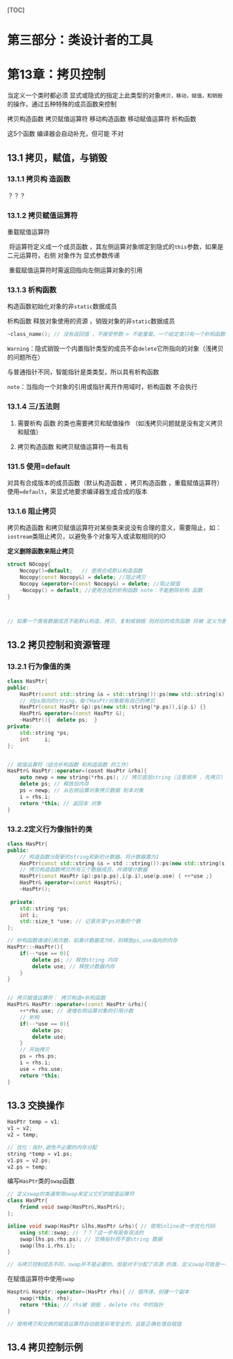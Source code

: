 [TOC]

# 第三部分：类设计者的工具



# 第13章：拷贝控制 

当定义一个类时都必须 显式或隐式的指定上此类型的对象`拷贝，移动，赋值，和销毁`的操作，通过五种特殊的成员函数来控制 

拷贝构造函数 
拷贝赋值运算符
移动构造函数
移动赋值运算符
析构函数

这5个函数 编译器会自动补充，但可能 不对



## 13.1 拷贝，赋值，与销毁 



### 13.1.1 拷贝构  造函数 

？？？





### 13.1.2 拷贝赋值运算符

重载赋值运算符

​	将运算符定义成一个成员函数 ，其左侧运算对象绑定到隐式的`this`参数，如果是二元运算符，右侧 对象作为	显式参数传递

​	重载赋值运算符时需返回指向左侧运算对象的引用     





### 13.1.3 析构函数 

构造函数初始化对象的非`static`数据成员

析构函数 释放对象使用的资源 ，销毁对象的非`static`数据成员

```cpp
~class_name(); // 没有返回值 ，不接受参数-> 不能重载，一个给定类只有一个析构函数 
```

`Warning`：隐式销毁一个内置指针类型的成员不会`delete`它所指向的对象（浅拷贝的问题所在）

与普通指针不同，智能指针是类类型，所以具有析构函数 

`note`：当指向一个对象的引用或指针离开作用域时，析构函数 不会执行





### 13.1.4 三/五法则

1. 需要析构 函数 的类也需要拷贝和赋值操作  （如浅拷贝问题就是没有定义拷贝和赋值）

2. 拷贝构造函数 和拷贝赋值运算符一有具有





### 131.5 使用=default

对具有合成版本的成员函数（默认构造函数 ，拷贝构造函数 ，重载赋值运算符）使用`=default`，来显式地要求编译器生成合成的版本





### 13.1.6 阻止拷贝

拷贝构造函数 和拷贝赋值运算符对某些类来说没有合理的意义，需要阻止，如：`iostream`类阻止拷贝，以避免多个对象写入或读取相同的IO

**定义删除函数来阻止拷贝**

```cpp
struct NOcopy{
    Nocopy()=default;	// 使用合成默认构造函数
    Nocopy(const Nocopy&) = delete; //阻止拷贝
    Nocopy &operator=(const Nocopy&) = delete; //阻止赋值
    ~Nocopy() = default; //使用合成的析构函数 note：不能删除析构 函数 
}



// 如果一个类有数据成员不能默认构造，拷贝，复制或销毁 则对应的成员函数 将被 定义为删除的
```





## 13.2 拷贝控制和资源管理





### 13.2.1 行为像值的类

```cpp
class HasPtr{
public:
    HasPtr(const std::string &s = std::string()):ps(new std::string(s)),i(0) {}
    // 对ps指向的string，每个HasPtr对象都有自己的拷贝
    HasPtr(const HasPtr &p):ps(new std::string(*p.ps)),i(p.i) {}
    HasPtr& operator=(const HasPtr &);
    ~HasPtr(){	delete ps;	}
private:
    std::string *ps;
    int 	i;
};


// 赋值运算符（组合析构函数 和构造函数 的工作）
HasPtr& HasPtr::operator=(cosnt HasPtr &rhs){
    auto newp = new string(*rhs.ps); // 拷贝底层string（注意顺序 ，先拷贝）
    delete ps; // 释放旧内存
    ps = newp; // 从右侧运算对象拷贝数据 到本对象
    i = rhs.i;
    return *this; // 返回本 对象
}
```





### 13.2.2定义行为像指针的类

```cpp
class HasPtr{
public: 
    // 构造函数分配新的string和新的计数器，将计数器置为1
    HasPtr(const std::string &s = std ::string()):ps(new std::string(s)),i(0),use(new std::size_t(1)){}
    // 拷贝构造函数拷贝所有三个数据成员，并递增计数器
    HasPtr(const HasPtr &p):ps(p.ps),i(p.i),use(p.use) { ++*use ;}
    HasPtr& operator=(const Hasptr&);
    ~HasPtr();
    
 private:
    std::string *ps;
    int i;
    std::size_t *use; // 记录共享*ps对象的个数 
};

// 析构函数递减引用次数，如果计数器变为0，则释放ps,use指向的内存
HasPtr::~HasPtr(){
    if(--*use == 0){
        delete ps; // 释放string 内存
        delete use; // 释放计数器内存
    }
}


// 拷贝赋值运算符： 拷贝构造+析构函数 
HasPtr& HasPtr::operator=(const HasPtr &rhs){
    ++*rhs.use; // 递增右侧运算对象的引用计数
    // 析构 
    if(--*use == 0){ 
        delete ps;
        delete use;
    }
    // 开始拷贝
    ps = rhs.ps;
    i = rhs.i;
    use = rhs.use;
    return *this;
}
```





## 13.3 交换操作

```cpp
HasPtr temp = v1;
v1 = v2;
v2 = temp;

// 优化：指针,避免不必要的内存分配
string *temp = v1.ps;
v1.ps = v2.ps;
v2.ps = temp;
```

编写`HasPtr`类的`swap`函数 

```cpp
// 定义swap的类通常用swap来定义它们的赋值运算符
class HasPtr{
    friend void swap(HasPtr&,HasPtr&);
};

inline void swap(HasPtr &lhs,HasPtr &rhs){ // 使用inline进一步优化代码
    using std::swap; // ？？？这一步有是有说法的
    swap(lhs.ps.rhs.ps); // 交换指针而不是string 数据 
    swap(lhs.i,rhs.i);
}

// 与拷贝控制成员不同，swap并不是必要的，但是对于分配了资源 的类，定义swap可能是一种很重要的优化手段
```

在赋值运算符中使用`swap`

```cpp
Hasptr& Hasptr::operator=(HasPtr rhs){ // 值传递，创建一个副本
    swap(*this, rhs);
    return *this; // rhs被 销毁 ，delete rhs 中的指针
}

// 使用拷贝和交换的赋值运算符自动就是异常安全的，且能正确处理自赋值
```



## 13.4 拷贝控制示例